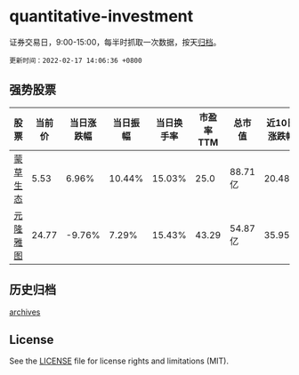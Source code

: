 # quantitative-investment

证券交易日，9:00-15:00，每半时抓取一次数据，按天[归档](archives)。

`更新时间：2022-02-17 14:06:36 +0800`

## 强势股票

|股票|当前价|当日涨跌幅|当日振幅|当日换手率|市盈率TTM|总市值|近10日涨跌幅|
|----|----|----|----|----|----|----|----|
|[蒙草生态](https://xueqiu.com/S/SZ300355)|5.53|6.96%|10.44%|15.03%|25.0|88.71亿|20.48%|
|[元隆雅图](https://xueqiu.com/S/SZ002878)|24.77|-9.76%|7.29%|15.43%|43.29|54.87亿|35.95%|

## 历史归档

[archives](archives)

## License

See the [LICENSE](LICENSE) file for license rights and limitations (MIT).